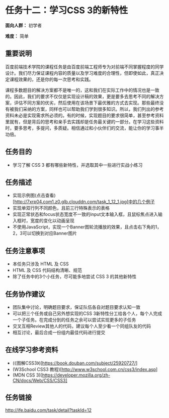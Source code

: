 任务十二：学习CSS 3的新特性
===
**面向人群：** 初学者

**难度：** 简单

重要说明
---
百度前端技术学院的课程任务是由百度前端工程师专为对前端不同掌握程度的同学设计。我们尽力保证课程内容的质量以及学习难度的合理性，但即使如此，真正决定课程效果的，还是你的每一次思考和实践。

课程多数题目的解决方案都不是唯一的，这和我们在实际工作中的情况也是一致的。因此，我们的要求不仅仅是实现设计稿的效果，更是要多去思考不同的解决方案，评估不同方案的优劣，然后使用在该场景下最优雅的方式去实现。那些最终没有被我们采纳的方案，同样也可以帮助我们学到很多知识。所以，我们列出的参考资料未必是实现需求所必须的。有的时候，实现题目的要求很简单，甚至参考资料里就有，但是背后的思考和亲手去实践却是任务最关键的一部分。在学习这些资料时，要多思考，多提问，多质疑。相信通过和小伙伴们的交流，能让你的学习事半功倍。

任务目的
---
* 学习了解 CSS 3 都有哪些新特性，并选取其中一些进行实战小练习

任务描述
---
* 实现示例图(点击查看)[http://7xrp04.com1.z0.glb.clouddn.com/task_1_12_1.jpg]中的几个例子
* 实现单双行列不同颜色，且前三行特殊表示的表格
* 实现正常状态和focus状态宽度不一致的input文本输入框，且鼠标焦点进入输入框时，宽度的变化以动画呈现
* 不使用JavaScript，实现一个Banner图轮流播放的效果，且点击右下角的1，2，3可以切换到对应Banner图片

任务注意事项
---
* 本任务只涉及 HTML 及 CSS
* HTML 及 CSS 代码结构清晰、规范
* 除了任务中的3个小任务，尽可能多地尝试 CSS 3 的其他新特性

任务协作建议
---
* 团队集中讨论，明确题目要求，保证队伍各自对题目要求认知一致
* 可以把三个任务或自己另外想实现的CSS 3新特性分工给各个人，每个人完成一个子任务。在完成分到的任务之余可以尝试实现更多的子任务
* 交叉互相Review其他人的代码，建议每个人至少看一个同组队友的代码
* 相互讨论，最后合成一份组内最佳代码进行提交

在线学习参考资料
---
* (《图解CSS3》)[https://book.douban.com/subject/25920727/]
* (W3School CSS3 教程)[http://www.w3school.com.cn/css3/index.asp]
* (MDN CSS 3)[https://developer.mozilla.org/zh-CN/docs/Web/CSS/CSS3]

任务链接
---
http://ife.baidu.com/task/detail?taskId=12
